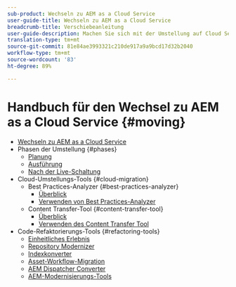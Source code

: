 ```yaml
---
sub-product: Wechseln zu AEM as a Cloud Service
user-guide-title: Wechseln zu AEM as a Cloud Service
breadcrumb-title: Verschiebeanleitung
user-guide-description: Machen Sie sich mit der Umstellung auf Cloud Service vertraut.
translation-type: tm+mt
source-git-commit: 81e84ae3993321c210de917a9a9bcd17d32b2040
workflow-type: tm+mt
source-wordcount: '83'
ht-degree: 89%

---
```



# Handbuch für den Wechsel zu AEM as a Cloud Service {#moving}

+ [Wechseln zu AEM as a Cloud Service](/help/move-to-cloud-service/home.md)
+ Phasen der Umstellung {#phases}
   + [Planung](/help/move-to-cloud-service/planning.md)
   + [Ausführung](/help/move-to-cloud-service/execution.md)
   + [Nach der Live-Schaltung](/help/move-to-cloud-service/post-go-live.md)
+ Cloud-Umstellungs-Tools {#cloud-migration}
   + Best Practices-Analyzer {#best-practices-analyzer}
      + [Überblick](/help/move-to-cloud-service/best-practices-analyzer/overview-best-practices-analyzer.md)
      + [Verwenden von Best Practices-Analyzer](/help/move-to-cloud-service/best-practices-analyzer/using-best-practices-analyzer.md)
   + Content Transfer-Tool {#content-transfer-tool}
      + [Überblick](/help/move-to-cloud-service/content-transfer-tool/overview-content-transfer-tool.md)
      + [Verwenden des Content Transfer Tool](/help/move-to-cloud-service/content-transfer-tool/using-content-transfer-tool.md)
+ Code-Refaktorierungs-Tools {#refactoring-tools}
   + [Einheitliches Erlebnis](/help/move-to-cloud-service/unified-experience.md)
   + [Repository Modernizer](/help/move-to-cloud-service/refactoring-tools/repo-modernizer.md)
   + [Indexkonverter](/help/move-to-cloud-service/refactoring-tools/index-converter.md)
   + [Asset-Workflow-Migration](/help/move-to-cloud-service/moving-to-aem-assets/asset-workflow-migration-tool.md)
   + [AEM Dispatcher Converter](/help/move-to-cloud-service/refactoring-tools/dispatcher-transformation-utility-tools.md)
   + [AEM-Modernisierungs-Tools](/help/move-to-cloud-service/refactoring-tools/aem-modernization-tools.md)
